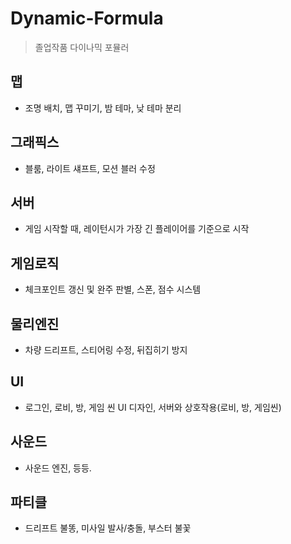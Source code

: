 # Dynamic-Formula
>졸업작품 다이나믹 포뮬러

## 맵
- 조명 배치, 맵 꾸미기, 밤 테마, 낮 테마 분리

## 그래픽스
- 블룸, 라이트 섀프트, 모션 블러 수정

## 서버
- 게임 시작할 때, 레이턴시가 가장 긴 플레이어를 기준으로 시작

## 게임로직
- 체크포인트 갱신 및 완주 판별, 스폰, 점수 시스템

## 물리엔진
- 차량 드리프트, 스티어링 수정, 뒤집히기 방지

## UI
- 로그인, 로비, 방, 게임 씬 UI 디자인, 서버와 상호작용(로비, 방, 게임씬)  

## 사운드
- 사운드 엔진, 등등.

## 파티클
- 드리프트 불똥, 미사일 발사/충돌, 부스터 불꽃
